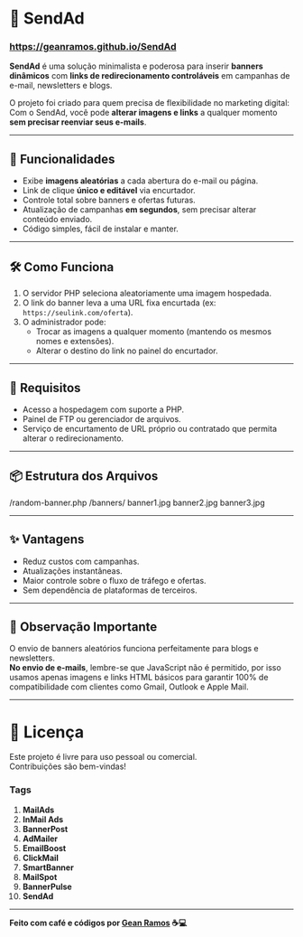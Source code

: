 # 📢 SendAd
### https://geanramos.github.io/SendAd

**SendAd** é uma solução minimalista e poderosa para inserir **banners dinâmicos** com **links de redirecionamento controláveis** em campanhas de e-mail, newsletters e blogs.

O projeto foi criado para quem precisa de flexibilidade no marketing digital:  
Com o SendAd, você pode **alterar imagens e links** a qualquer momento **sem precisar reenviar seus e-mails**.

---

## 🚀 Funcionalidades

- Exibe **imagens aleatórias** a cada abertura do e-mail ou página.
- Link de clique **único e editável** via encurtador.
- Controle total sobre banners e ofertas futuras.
- Atualização de campanhas **em segundos**, sem precisar alterar conteúdo enviado.
- Código simples, fácil de instalar e manter.

---

## 🛠️ Como Funciona

1. O servidor PHP seleciona aleatoriamente uma imagem hospedada.
2. O link do banner leva a uma URL fixa encurtada (ex: `https://seulink.com/oferta`).
3. O administrador pode:
   - Trocar as imagens a qualquer momento (mantendo os mesmos nomes e extensões).
   - Alterar o destino do link no painel do encurtador.

---

## 🎯 Requisitos

- Acesso a hospedagem com suporte a PHP.
- Painel de FTP ou gerenciador de arquivos.
- Serviço de encurtamento de URL próprio ou contratado que permita alterar o redirecionamento.

---

## 📦 Estrutura dos Arquivos

/random-banner.php
/banners/
   banner1.jpg
   banner2.jpg
   banner3.jpg

---

## ✨ Vantagens

- Reduz custos com campanhas.
- Atualizações instantâneas.
- Maior controle sobre o fluxo de tráfego e ofertas.
- Sem dependência de plataformas de terceiros.

---

## 🧠 Observação Importante

O envio de banners aleatórios funciona perfeitamente para blogs e newsletters.  
**No envio de e-mails**, lembre-se que JavaScript não é permitido, por isso usamos apenas imagens e links HTML básicos para garantir 100% de compatibilidade com clientes como Gmail, Outlook e Apple Mail.

---

# 💬 Licença

Este projeto é livre para uso pessoal ou comercial.  
Contribuições são bem-vindas!

### Tags

1. **MailAds**  
2. **InMail Ads**  
3. **BannerPost**  
4. **AdMailer**  
5. **EmailBoost**  
6. **ClickMail**  
7. **SmartBanner**  
8. **MailSpot**  
9. **BannerPulse**  
10. **SendAd**

---

**Feito com café e códigos por [Gean Ramos](https://geanramos.com.br) ☕💻**
